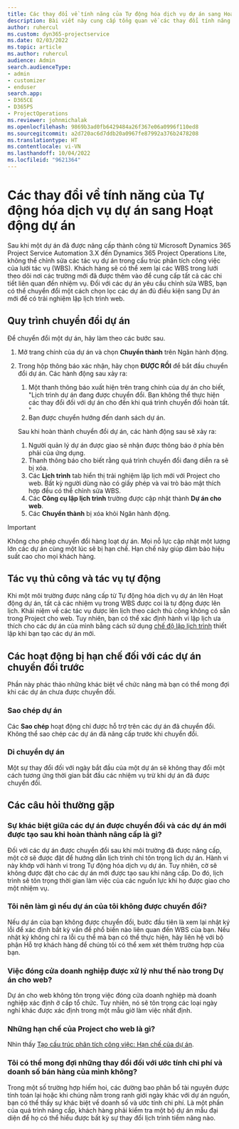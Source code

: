 ```yaml
---
title: Các thay đổi về tính năng của Tự động hóa dịch vụ dự án sang Hoạt động dự án
description: Bài viết này cung cấp tổng quan về các thay đổi tính năng đối với Microsoft Dynamics 365 Project Service Automation đến Dynamics 365 Project Operations.
author: ruhercul
ms.custom: dyn365-projectservice
ms.date: 02/03/2022
ms.topic: article
ms.author: ruhercul
audience: Admin
search.audienceType:
- admin
- customizer
- enduser
search.app:
- D365CE
- D365PS
- ProjectOperations
ms.reviewer: johnmichalak
ms.openlocfilehash: 9869b3ad0fb6429484a26f367e06a0996f110ed8
ms.sourcegitcommit: a2d720ac6d7ddb20a0967fe87992a376b2478208
ms.translationtype: HT
ms.contentlocale: vi-VN
ms.lasthandoff: 10/04/2022
ms.locfileid: "9621364"
---
```

# <a name="feature-changes-for-project-service-automation-to-project-operations"></a>Các thay đổi về tính năng của Tự động hóa dịch vụ dự án sang Hoạt động dự án

Sau khi một dự án đã được nâng cấp thành công từ Microsoft Dynamics 365 Project Service Automation 3.X đến Dynamics 365 Project Operations Lite, không thể chỉnh sửa các tác vụ dự án trong cấu trúc phân tích công việc của lưới tác vụ (WBS). Khách hàng sẽ có thể xem lại các WBS trong lưới theo dõi nơi các trường mới đã được thêm vào để cung cấp tất cả các chi tiết liên quan đến nhiệm vụ. Đối với các dự án yêu cầu chỉnh sửa WBS, bạn có thể chuyển đổi một cách chọn lọc các dự án đủ điều kiện sang Dự án mới để có trải nghiệm lập lịch trình web.

## <a name="project-conversion-process"></a>Quy trình chuyển đổi dự án

Để chuyển đổi một dự án, hãy làm theo các bước sau.

1. Mở trang chính của dự án và chọn **Chuyển thành** trên Ngăn hành động.
1. Trong hộp thông báo xác nhận, hãy chọn **ĐƯỢC RỒI** để bắt đầu chuyển đổi dự án. Các hành động sau xảy ra:

    1. Một thanh thông báo xuất hiện trên trang chính của dự án cho biết, "Lịch trình dự án đang được chuyển đổi. Bạn không thể thực hiện các thay đổi đối với dự án cho đến khi quá trình chuyển đổi hoàn tất. "
    1. Bạn được chuyển hướng đến danh sách dự án.

    Sau khi hoàn thành chuyển đổi dự án, các hành động sau sẽ xảy ra:

    1. Người quản lý dự án được giao sẽ nhận được thông báo ở phía bên phải của ứng dụng.
    1. Thanh thông báo cho biết rằng quá trình chuyển đổi đang diễn ra sẽ bị xóa.
    1. Các **Lịch trình** tab hiển thị trải nghiệm lập lịch mới với Project cho web. Bất kỳ người dùng nào có giấy phép và vai trò bảo mật thích hợp đều có thể chỉnh sửa WBS.
    1. Các **Công cụ lập lịch trình** trường được cập nhật thành **Dự án cho web**.
    1. Các **Chuyển thành** bị xóa khỏi Ngăn hành động.

> [!IMPORTANT]
> Không cho phép chuyển đổi hàng loạt dự án. Mọi nỗ lực cập nhật một lượng lớn các dự án cùng một lúc sẽ bị hạn chế. Hạn chế này giúp đảm bảo hiệu suất cao cho mọi khách hàng.

## <a name="manual-tasks-vs-automatic-tasks"></a>Tác vụ thủ công và tác vụ tự động

Khi một môi trường được nâng cấp từ Tự động hóa dịch vụ dự án lên Hoạt động dự án, tất cả các nhiệm vụ trong WBS được coi là tự động được lên lịch. Khái niệm về các tác vụ được lên lịch theo cách thủ công không có sẵn trong Project cho web. Tuy nhiên, bạn có thể xác định hành vi lập lịch ưa thích cho các dự án của mình bằng cách sử dụng [chế độ lập lịch trình](/project-management/scheduling-modes.md) thiết lập khi bạn tạo các dự án mới.

## <a name="restricted-operations-for-pre-conversion-projects"></a>Các hoạt động bị hạn chế đối với các dự án chuyển đổi trước

Phần này phác thảo những khác biệt về chức năng mà bạn có thể mong đợi khi các dự án chưa được chuyển đổi.

### <a name="copy-project"></a>Sao chép dự án

Các **Sao chép** hoạt động chỉ được hỗ trợ trên các dự án đã chuyển đổi. Không thể sao chép các dự án đã nâng cấp trước khi chuyển đổi.

### <a name="move-project"></a>Di chuyển dự án

Một sự thay đổi đối với ngày bắt đầu của một dự án sẽ không thay đổi một cách tương ứng thời gian bắt đầu các nhiệm vụ trừ khi dự án đã được chuyển đổi.

## <a name="frequently-asked-questions"></a>Các câu hỏi thường gặp

### <a name="what-are-the-differences-between-converted-projects-and-new-projects-that-are-created-after-the-upgrade-has-been-completed"></a>Sự khác biệt giữa các dự án được chuyển đổi và các dự án mới được tạo sau khi hoàn thành nâng cấp là gì?

Đối với các dự án được chuyển đổi sau khi môi trường đã được nâng cấp, một cờ sẽ được đặt để hướng dẫn lịch trình chỉ tôn trọng lịch dự án. Hành vi này khớp với hành vi trong Tự động hóa dịch vụ dự án. Tuy nhiên, cờ sẽ không được đặt cho các dự án mới được tạo sau khi nâng cấp. Do đó, lịch trình sẽ tôn trọng thời gian làm việc của các nguồn lực khi họ được giao cho một nhiệm vụ.

### <a name="what-should-i-do-if-my-project-fails-to-be-converted"></a>Tôi nên làm gì nếu dự án của tôi không được chuyển đổi?

Nếu dự án của bạn không được chuyển đổi, bước đầu tiên là xem lại nhật ký lỗi để xác định bất kỳ vấn đề phổ biến nào liên quan đến WBS của bạn. Nếu nhật ký không chỉ ra lỗi cụ thể mà bạn có thể thực hiện, hãy liên hệ với bộ phận Hỗ trợ khách hàng để chúng tôi có thể xem xét thêm trường hợp của bạn.

### <a name="how-are-business-closures-handled-in-project-for-the-web"></a>Việc đóng cửa doanh nghiệp được xử lý như thế nào trong Dự án cho web?

Dự án cho web không tôn trọng việc đóng cửa doanh nghiệp mà doanh nghiệp xác định ở cấp tổ chức. Tuy nhiên, nó sẽ tôn trọng các loại ngày nghỉ khác được xác định trong một mẫu giờ làm việc nhất định.

### <a name="what-are-the-limitations-of-project-for-the-web"></a>Những hạn chế của Project cho web là gì?

Nhìn thấy [Tạo cấu trúc phân tích công việc: Hạn chế của dự án](/project-management/create-wbs#project-limitations.md).

### <a name="can-i-expect-changes-to-my-cost-and-sales-estimates"></a>Tôi có thể mong đợi những thay đổi đối với ước tính chi phí và doanh số bán hàng của mình không?

Trong một số trường hợp hiếm hoi, các đường bao phân bổ tài nguyên được tính toán lại hoặc khi chúng nằm trong ranh giới ngày khác với dự án nguồn, bạn có thể thấy sự khác biệt về doanh số và ước tính chi phí. Là một phần của quá trình nâng cấp, khách hàng phải kiểm tra một bộ dự án mẫu đại diện để họ có thể hiểu được bất kỳ sự thay đổi lịch trình tiềm năng nào.
